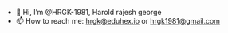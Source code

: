 - 👋 Hi, I’m @HRGK-1981, Harold rajesh george
- 📫 How to reach me: hrgk@eduhex.io or hrgk1981@gmail.com

<!---
HRGK-1981/HRGK-1981 is a ✨ special ✨ repository because its `README.md` (this file) appears on your GitHub profile.
You can click the Preview link to take a look at your changes.
--->
